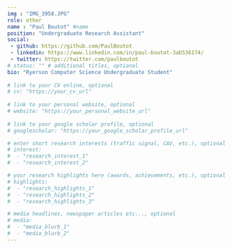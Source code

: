 ```yaml
---
img : "IMG_3958.JPG"
role: other
name : "Paul Boutot" #name
position: "Undergraduate Research Assistant" 
social: 
 - github: https://github.com/PaulBoutot
 - linkedin: https://www.linkedin.com/in/paul-boutot-3ab536174/
 - twitter: https://twitter.com/paulboutot
# status: "" # additional titles, optional
bio: "Ryerson Computer Science Undergraduate Student"
​
# link to your CV online, optional
# cv: "https://your_cv_url" 
​
# link to your personal website, optional
# website: "https://your_personal_website_url" 
​
# link to your google scholar profile, optional
# googlescholar: "https://your_google_scholar_profile_url" 

# enter short research interests (traffic signal, CAV, etc.), optional
# interest: 
#  - "research_interest_1"
#  - "research_interest_2" 

# your research highlights here (awards, achievements, etc.), optional
# highlights: 
#  - "research_highlights_1"
#  - "research_highlights_2"
#  - "research_highlights_3" 

# media headlines, newspaper articles etc..., optional
# media: 
#  - "media_blurb_1"
#  - "media_blurb_2" 
---
```

